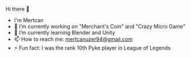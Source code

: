  Hi there 👋
 - I'm Mertcan
 - 🔭 I’m currently working on "Merchant's Coin" and "Crazy Micro Game"
 - 🌱 I’m currently learning Blender and Unity
 - 📫 How to reach me: mertcanuzer94@gmail.com
 - ⚡ Fun fact: I was the rank 10th Pyke player in League of Legends

<!--
**Finrai/Finrai** is a ✨ _special_ ✨ repository because its `README.md` (this file) appears on your GitHub profile.

Here are some ideas to get you started:

- 🔭 I’m currently working on ...
- 🌱 I’m currently learning ...
- 👯 I’m looking to collaborate on ...
- 🤔 I’m looking for help with ...
- 💬 Ask me about ...
- 📫 How to reach me: ...
- 😄 Pronouns: ...
- ⚡ Fun fact: ...
-->
